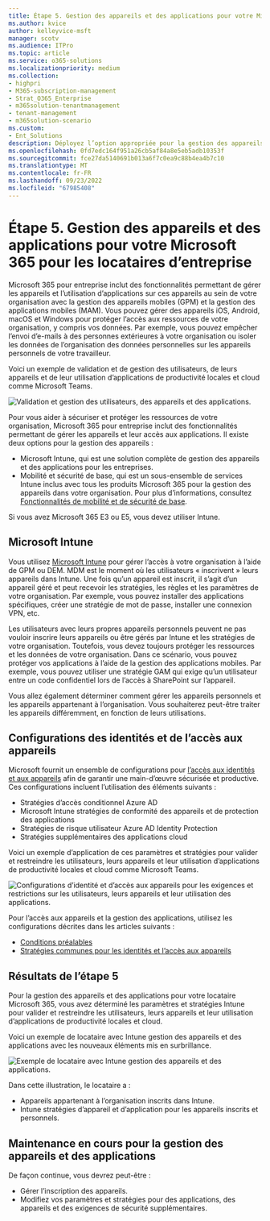 ```yaml
---
title: Étape 5. Gestion des appareils et des applications pour votre Microsoft 365 pour les locataires d’entreprise
ms.author: kvice
author: kelleyvice-msft
manager: scotv
ms.audience: ITPro
ms.topic: article
ms.service: o365-solutions
ms.localizationpriority: medium
ms.collection:
- highpri
- M365-subscription-management
- Strat_O365_Enterprise
- m365solution-tenantmanagement
- tenant-management
- m365solution-scenario
ms.custom:
- Ent_Solutions
description: Déployez l’option appropriée pour la gestion des appareils et des applications pour vos locataires Microsoft 365.
ms.openlocfilehash: 0fd7edc164f951a26cb5af84a8e5eb5adb10353f
ms.sourcegitcommit: fce27da5140691b013a6f7c0ea9c88b4ea4b7c10
ms.translationtype: MT
ms.contentlocale: fr-FR
ms.lasthandoff: 09/23/2022
ms.locfileid: "67985408"
---
```

# <a name="step-5-device-and-app-management-for-your-microsoft-365-for-enterprise-tenants"></a>Étape 5. Gestion des appareils et des applications pour votre Microsoft 365 pour les locataires d’entreprise

Microsoft 365 pour entreprise inclut des fonctionnalités permettant de gérer les appareils et l’utilisation d’applications sur ces appareils au sein de votre organisation avec la gestion des appareils mobiles (GPM) et la gestion des applications mobiles (MAM). Vous pouvez gérer des appareils iOS, Android, macOS et Windows pour protéger l’accès aux ressources de votre organisation, y compris vos données. Par exemple, vous pouvez empêcher l’envoi d’e-mails à des personnes extérieures à votre organisation ou isoler les données de l’organisation des données personnelles sur les appareils personnels de votre travailleur.

Voici un exemple de validation et de gestion des utilisateurs, de leurs appareils et de leur utilisation d’applications de productivité locales et cloud comme Microsoft Teams.

![Validation et gestion des utilisateurs, des appareils et des applications.](../media/tenant-management-overview/tenant-management-device-app-mgmt.png)

Pour vous aider à sécuriser et protéger les ressources de votre organisation, Microsoft 365 pour entreprise inclut des fonctionnalités permettant de gérer les appareils et leur accès aux applications. Il existe deux options pour la gestion des appareils :

- Microsoft Intune, qui est une solution complète de gestion des appareils et des applications pour les entreprises.
- Mobilité et sécurité de base, qui est un sous-ensemble de services Intune inclus avec tous les produits Microsoft 365 pour la gestion des appareils dans votre organisation. Pour plus d’informations, consultez [Fonctionnalités de mobilité et de sécurité de base](../admin/basic-mobility-security/capabilities.md).

Si vous avez Microsoft 365 E3 ou E5, vous devez utiliser Intune.

## <a name="microsoft-intune"></a>Microsoft Intune

Vous utilisez [Microsoft Intune](/mem/intune/fundamentals/planning-guide) pour gérer l’accès à votre organisation à l’aide de GPM ou DEM. MDM est le moment où les utilisateurs « inscrivent » leurs appareils dans Intune. Une fois qu’un appareil est inscrit, il s’agit d’un appareil géré et peut recevoir les stratégies, les règles et les paramètres de votre organisation. Par exemple, vous pouvez installer des applications spécifiques, créer une stratégie de mot de passe, installer une connexion VPN, etc.

Les utilisateurs avec leurs propres appareils personnels peuvent ne pas vouloir inscrire leurs appareils ou être gérés par Intune et les stratégies de votre organisation. Toutefois, vous devez toujours protéger les ressources et les données de votre organisation. Dans ce scénario, vous pouvez protéger vos applications à l’aide de la gestion des applications mobiles. Par exemple, vous pouvez utiliser une stratégie GAM qui exige qu’un utilisateur entre un code confidentiel lors de l’accès à SharePoint sur l’appareil.

Vous allez également déterminer comment gérer les appareils personnels et les appareils appartenant à l’organisation. Vous souhaiterez peut-être traiter les appareils différemment, en fonction de leurs utilisations.

## <a name="identity-and-device-access-configurations"></a>Configurations des identités et de l’accès aux appareils

Microsoft fournit un ensemble de configurations pour [l’accès aux identités et aux appareils](../security/office-365-security/microsoft-365-policies-configurations.md) afin de garantir une main-d’œuvre sécurisée et productive. Ces configurations incluent l’utilisation des éléments suivants :

- Stratégies d’accès conditionnel Azure AD
- Microsoft Intune stratégies de conformité des appareils et de protection des applications
- Stratégies de risque utilisateur Azure AD Identity Protection
- Stratégies supplémentaires des applications cloud

Voici un exemple d’application de ces paramètres et stratégies pour valider et restreindre les utilisateurs, leurs appareils et leur utilisation d’applications de productivité locales et cloud comme Microsoft Teams.

![Configurations d’identité et d’accès aux appareils pour les exigences et restrictions sur les utilisateurs, leurs appareils et leur utilisation des applications.](../media/tenant-management-overview/tenant-management-device-app-mgmt-golden-config.png)

Pour l’accès aux appareils et la gestion des applications, utilisez les configurations décrites dans les articles suivants :

- [Conditions préalables](../security/office-365-security/identity-access-prerequisites.md)
- [Stratégies communes pour les identités et l’accès aux appareils](../security/office-365-security/identity-access-policies.md)

## <a name="results-of-step-5"></a>Résultats de l’étape 5

Pour la gestion des appareils et des applications pour votre locataire Microsoft 365, vous avez déterminé les paramètres et stratégies Intune pour valider et restreindre les utilisateurs, leurs appareils et leur utilisation d’applications de productivité locales et cloud.

Voici un exemple de locataire avec Intune gestion des appareils et des applications avec les nouveaux éléments mis en surbrillance.

![Exemple de locataire avec Intune gestion des appareils et des applications.](../media/tenant-management-overview/tenant-management-tenant-build-step5.png)

Dans cette illustration, le locataire a :

- Appareils appartenant à l’organisation inscrits dans Intune.
- Intune stratégies d’appareil et d’application pour les appareils inscrits et personnels.

## <a name="ongoing-maintenance-for-device-and-app-management"></a>Maintenance en cours pour la gestion des appareils et des applications

De façon continue, vous devrez peut-être : 

- Gérer l’inscription des appareils.
- Modifiez vos paramètres et stratégies pour des applications, des appareils et des exigences de sécurité supplémentaires.
